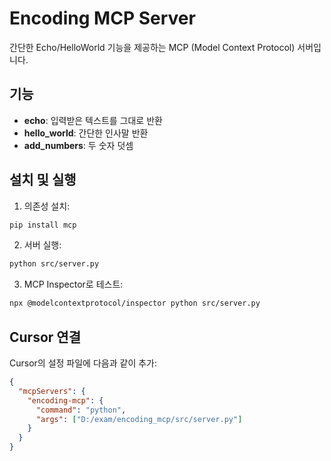 # Encoding MCP Server

간단한 Echo/HelloWorld 기능을 제공하는 MCP (Model Context Protocol) 서버입니다.

## 기능

- **echo**: 입력받은 텍스트를 그대로 반환
- **hello_world**: 간단한 인사말 반환
- **add_numbers**: 두 숫자 덧셈

## 설치 및 실행

1. 의존성 설치:
```bash
pip install mcp
```

2. 서버 실행:
```bash
python src/server.py
```

3. MCP Inspector로 테스트:
```bash
npx @modelcontextprotocol/inspector python src/server.py
```

## Cursor 연결

Cursor의 설정 파일에 다음과 같이 추가:

```json
{
  "mcpServers": {
    "encoding-mcp": {
      "command": "python",
      "args": ["D:/exam/encoding_mcp/src/server.py"]
    }
  }
}
```
